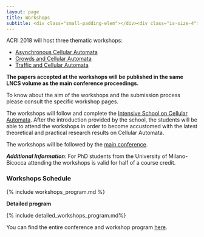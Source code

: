 ```yaml
---
layout: page
title: Workshops
subtitle: <div class="small-padding-elem"></div><div class="is-size-4"> 18 September 2018 </div>
---
```


ACRI 2018 will host three thematic workshops:

- [Asynchronous Cellular Automata](/ACA)
- [Crowds and Cellular Automata](/CCA)
- [Traffic and Cellular Automata](/TCA)

__The papers accepted at the workshops will be published in the same LNCS volume as the main conference proceedings.__

To know about the aim of the workshops and the submission process please consult the specific workshop pages.

The workshops will follow and complete the [Intensive School on Cellular Automata](/school/). After the introduction provided by the school, the students will be able to attend the workshops in order to become accustomed with the latest theoretical and practical research results on Cellular Automata.

The workshops will be followed by the [main conference](/conference).

***Additional Information***: For PhD students from the University of Milano-Bicocca attending the workshops is valid for half of a course credit.

<h3>Workshops Schedule</h3>

{% include workshops_program.md %}

**Detailed program**

{% include detailed_workshops_program.md%}

You can find the entire conference and workshop program [here](/program).
